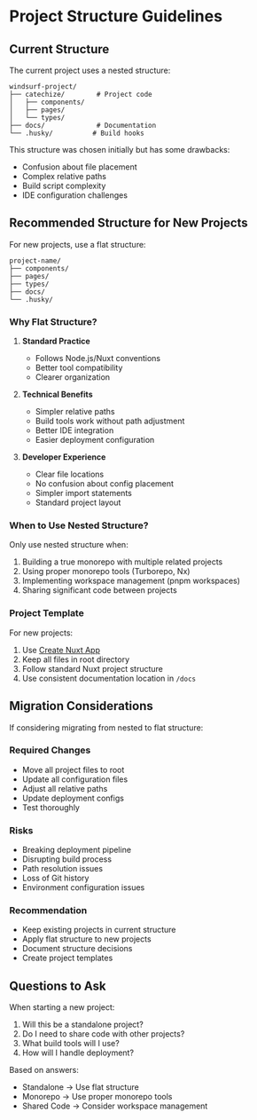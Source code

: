 # Project Structure Guidelines

## Current Structure

The current project uses a nested structure:

```
windsurf-project/
├── catechize/        # Project code
│   ├── components/
│   ├── pages/
│   └── types/
├── docs/             # Documentation
└── .husky/          # Build hooks
```

This structure was chosen initially but has some drawbacks:
- Confusion about file placement
- Complex relative paths
- Build script complexity
- IDE configuration challenges

## Recommended Structure for New Projects

For new projects, use a flat structure:

```
project-name/
├── components/
├── pages/
├── types/
├── docs/
└── .husky/
```

### Why Flat Structure?

1. **Standard Practice**
   - Follows Node.js/Nuxt conventions
   - Better tool compatibility
   - Clearer organization

2. **Technical Benefits**
   - Simpler relative paths
   - Build tools work without path adjustment
   - Better IDE integration
   - Easier deployment configuration

3. **Developer Experience**
   - Clear file locations
   - No confusion about config placement
   - Simpler import statements
   - Standard project layout

### When to Use Nested Structure?

Only use nested structure when:
1. Building a true monorepo with multiple related projects
2. Using proper monorepo tools (Turborepo, Nx)
3. Implementing workspace management (pnpm workspaces)
4. Sharing significant code between projects

### Project Template

For new projects:
1. Use [Create Nuxt App](https://nuxt.com/docs/getting-started/installation)
2. Keep all files in root directory
3. Follow standard Nuxt project structure
4. Use consistent documentation location in `/docs`

## Migration Considerations

If considering migrating from nested to flat structure:

### Required Changes
- Move all project files to root
- Update all configuration files
- Adjust all relative paths
- Update deployment configs
- Test thoroughly

### Risks
- Breaking deployment pipeline
- Disrupting build process
- Path resolution issues
- Loss of Git history
- Environment configuration issues

### Recommendation
- Keep existing projects in current structure
- Apply flat structure to new projects
- Document structure decisions
- Create project templates

## Questions to Ask

When starting a new project:
1. Will this be a standalone project?
2. Do I need to share code with other projects?
3. What build tools will I use?
4. How will I handle deployment?

Based on answers:
- Standalone → Use flat structure
- Monorepo → Use proper monorepo tools
- Shared Code → Consider workspace management
